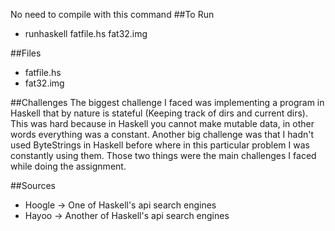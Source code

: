 No need to compile with this command
##To Run
- runhaskell fatfile.hs fat32.img

##Files
 - fatfile.hs
 - fat32.img 

##Challenges
The biggest challenge I faced was implementing a program in Haskell
that by nature is stateful (Keeping track of dirs and current dirs).
This was hard because in Haskell you cannot make mutable data, in 
other words everything was a constant. Another big challenge was
that I hadn't used ByteStrings in Haskell before where in this
particular problem I was constantly using them. Those two things 
were the main challenges I faced while doing the assignment.

##Sources
- Hoogle -> One of Haskell's api search engines
- Hayoo  -> Another of Haskell's api search engines
